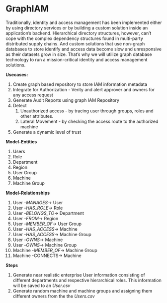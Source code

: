 # GraphIAM

Traditionally, identity and access management has been implemented either by using directory services or by building a custom solution inside an application’s backend.
Hierarchical directory structures, however, can’t cope with the complex dependency structures found in multi-party distributed supply chains. And custom solutions that use non-graph databases to store identify and access data become slow and unresponsive as their datasets grow in size.
That’s why we will utilize graph database technology to run a mission-critical identity and access management solutions.

**Usecases:**
1. Create graph based repository to store IAM information metadata
2. Integrate for Authorization - Verity and alert approver and owners for any access request
3. Generate Audit Reports using graph IAM Repository
4. Detect 
   1. Unauthorized access - by tracing user through groups, roles and other attributes.
   2. Lateral Movement - by checking the access route to the authorized machine
5. Generate a dynamic level of trust

**Model-Entities**
1. Users
2. Role
3. Department
4. Region
5. User Group
6. Machine
7. Machine Group

**Model-Relationships**
1. User -*MANAGES*-> User
2. User -*HAS_ROLE*-> Role
3. User -*BELONGS_TO*-> Department
4. User -*FROM*-> Region
5. User -*MEMBER_OF*-> User Group
6. User -*HAS_ACCESS*-> Machine
7. User -*HAS_ACCESS*-> Machine Group
8. User -*OWNS*-> Machine
9. User -*OWNS*-> Machine Group
10. Machine -*MEMBER_OF*-> Machine Group
11. Machine -CONNECTS-> Machine

**Steps**
1. Generate near realistic enterprise User information consisting of different departments and respective hierarchical roles. This information will be saved to an *User.csv*
2. Generate random machine and machine groups and assigning them different owners from the the *Users.csv*
